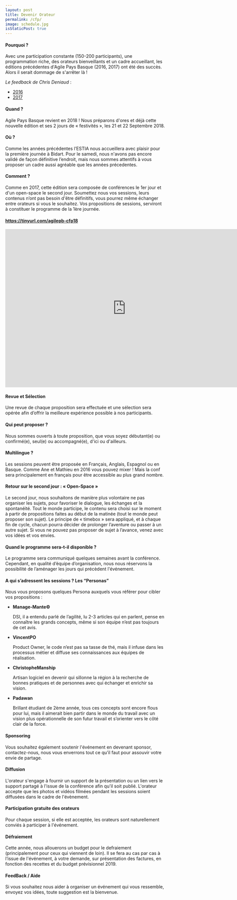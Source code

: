 ```yaml
---
layout: post
title: Devenir Orateur
permalink: /cfp/
image: schedule.jpg
isStaticPost: true
---
```


#### Pourquoi ?
Avec une participation constante (150-200 participants), une programmation riche, des orateurs bienveillants et un cadre accueillant, les éditions précédentes d'Agile Pays Basque (2016, 2017) ont été des succès.
Alors il serait dommage de s'arrêter là !

_Le feedback de Chris Deniaud_ :
- [2016](http://chrisdeniaud.com/2016/10/agile-pays-basque-v-1-0/)
- [2017](http://chris.deniaud.eu/2017/09/agile-pays-basque-saison-2/)

#### Quand ?
Agile Pays Basque revient en 2018 !
Nous préparons d'ores et déjà cette nouvelle édition et ses 2 jours de « festivités »,  les 21 et 22 Septembre 2018.

#### Où ?
Comme les années précédentes l’ESTIA nous accueillera avec plaisir pour la première journée à Bidart. Pour le samedi, nous n'avons pas encore validé de façon définitive l’endroit, mais nous sommes attentifs à vous proposer un cadre aussi agréable que les années précedentes.

#### Comment ?
Comme en 2017, cette édition sera composée de conférences le 1er jour et d'un open-space le second jour. Soumettez nous vos sessions, leurs contenus n’ont pas besoin d'être définitifs, vous pourrez même échanger entre orateurs si vous le souhaitez.
Vos propositions de sessions, serviront à constituer le programme de la 1ère journée.

<h4><a href="https://tinyurl.com/agilepb-cfp18" target="_blank" class="btn-link">https://tinyurl.com/agilepb-cfp18</a></h4>
<iframe src="https://docs.google.com/forms/d/e/1FAIpQLSeWJI4qCpKrgZYMZTZTHrNufih2s2RyLVbA9-Xgf8n5jG38Ug/viewform?embedded=true" width="760" height="500" frameborder="0" marginheight="0" marginwidth="0">Chargement en cours...</iframe>

#### Revue et Sélection
Une revue de chaque proposition sera effectuée et une sélection sera opérée afin d’offrir la meilleure expérience possible à nos participants.

#### Qui peut proposer ?
Nous sommes ouverts à toute proposition, que vous soyez débutant(e) ou confirmé(e), seul(e) ou accompagné(e), d'ici ou d'ailleurs.

#### Multilingue ?
Les sessions peuvent être proposée en Français, Anglais, Espagnol ou en Basque.
Comme Ane et Mathieu en 2016 vous pouvez mixer ! Mais la conf sera principalement en français pour être accessible au plus grand nombre.

#### Retour sur le second jour : « Open-Space »
Le second jour, nous souhaitons de manière plus volontaire ne pas organiser les sujets, pour favoriser le dialogue, les échanges et la spontanéité.
Tout le monde participe, le contenu sera choisi sur le moment à partir de propositions faites au début de la matinée (tout le monde peut proposer son sujet).
Le principe de « timebox » sera appliqué, et à chaque fin de cycle, chacun pourra décider de prolonger l’aventure ou passer à un autre sujet.
Si vous ne pouvez pas proposer de sujet à l’avance, venez avec vos idées et vos envies.

#### Quand le programme sera-t-il disponible ?
Le programme sera communiqué quelques semaines avant la conférence.
Cependant, en qualité d’équipe d’organisation, nous nous réservons la possibilité de l’aménager les jours qui précèdent l'événement. 

#### A qui s’adressent les sessions ? Les “Personas”
Nous vous proposons quelques Persona auxquels vous référer pour cibler vos propositions : 

- **Manage-Mante©**
    
    DSI, il a entendu parlé de l’agilité, lu 2-3 articles qui en parlent, pense en connaître les grands concepts, même si son équipe n’est pas toujours de cet avis.

- **VincentPO** 
    
    Product Owner, le code n’est pas sa tasse de thé, mais il infuse dans les processus métier et diffuse ses connaissances aux équipes de réalisation.

- **ChristopheManship** 

    Artisan logiciel en devenir qui sillonne la région à la recherche de bonnes pratiques et de personnes avec qui échanger et enrichir sa vision.

- **Padawan** 
    
    Brillant étudiant de 2ème année, tous ces concepts sont encore flous pour lui, mais il aimerait bien partir dans le monde du travail avec un vision plus opérationnelle de son futur travail et s’orienter vers le côté clair de la force.

#### Sponsoring
Vous souhaitez également soutenir l'événement en devenant sponsor, contactez-nous, nous vous enverrons tout ce qu’il faut pour assouvir votre envie de partage.

#### Diffusion
L'orateur s'engage à fournir un support de la présentation ou un lien vers le support partagé à l'issue de la conférence afin qu'il soit publié.
L'orateur accepte que les photos et vidéos filmées pendant les sessions soient diffusées dans le cadre de l'évènement.

#### Participation gratuite des orateurs
Pour chaque session, si elle est acceptée, les orateurs sont naturellement conviés à participer à l'événement. 

#### Défraiement
Cette année, nous allouerons un budget pour le defraiement (principalement pour ceux qui viennent de loin).
Il se fera au cas par cas à l’issue de l'événement, à votre demande, sur présentation des factures, en fonction des recettes et du budget prévisionnel 2019.

#### FeedBack / Aide
Si vous souhaitez nous aider à organiser un événement qui vous ressemble, envoyez vos idées, toute suggestion est la bienvenue.
